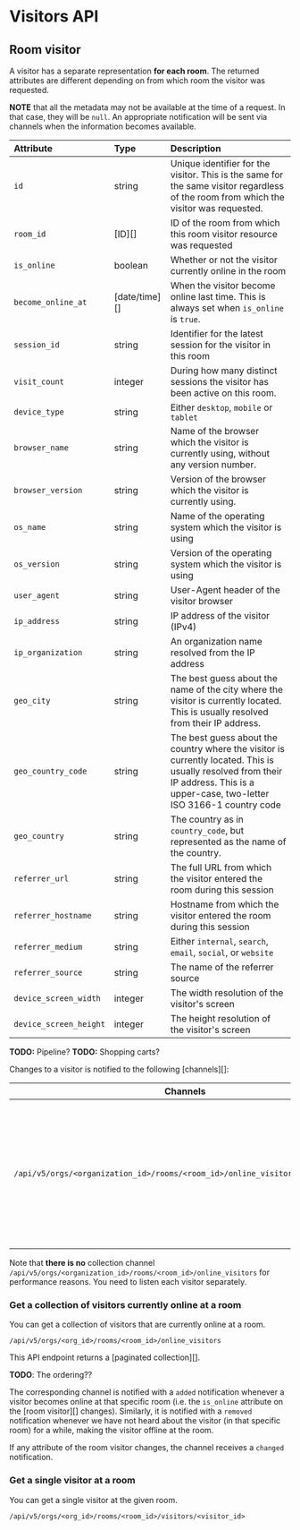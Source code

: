Visitors API
============

## Room visitor

A visitor has a separate representation **for each room**. The returned attributes are different depending on from which room the visitor was requested.

<aside class="warning">
<strong>NOTE</strong> that all the metadata may not be available at the time of a request. In that case, they will be <code>null</code>. An appropriate notification will be sent via channels when the information becomes available.
</aside>

Attribute         | Type       | Description
:-----------------|:-----------|:-----------------
`id`              | string     | Unique identifier for the visitor. This is the same for the same visitor regardless of the room from which the visitor was requested.
`room_id`         | [ID][]     | ID of the room from which this room visitor resource was requested
`is_online`       | boolean    | Whether or not the visitor currently online in the room
`become_online_at` | [date/time][] | When the visitor become online last time. This is always set when `is_online` is `true`.
`session_id`      | string     | Identifier for the latest session for the visitor in this room
`visit_count`     | integer    | During how many distinct sessions the visitor has been active on this room.
`device_type`     | string     | Either `desktop`, `mobile` or `tablet`
`browser_name`    | string     | Name of the browser which the visitor is currently using, without any version number.
`browser_version` | string     | Version of the browser which the visitor is currently using.
`os_name`         | string     | Name of the operating system which the visitor is using
`os_version`      | string     | Version of the operating system which the visitor is using
`user_agent`      | string     | User-Agent header of the visitor browser
`ip_address`      | string     | IP address of the visitor (IPv4)
`ip_organization` | string     | An organization name resolved from the IP address
`geo_city`        | string     | The best guess about the name of the city where the visitor is currently located. This is usually resolved from their IP address.
`geo_country_code`| string     | The best guess about the country where the visitor is currently located. This is usually resolved from their IP address. This is a upper-case, two-letter ISO 3166-1 country code
`geo_country`     | string     | The country as in `country_code`, but represented as the name of the country.
`referrer_url`    | string     | The full URL from which the visitor entered the room during this session
`referrer_hostname` | string     | Hostname from which the visitor entered the room during this session
`referrer_medium`   | string     | Either `internal`, `search`, `email`, `social`, or `website`
`referrer_source`   | string     | The name of the referrer source
`device_screen_width`  | integer | The width resolution of the visitor's screen
`device_screen_height` | integer | The height resolution of the visitor's screen

**TODO:** Pipeline?
**TODO:** Shopping carts?

Changes to a visitor is notified to the following [channels][]:

Channels    | Description
------------|---------------
`/api/v5/orgs/<organization_id>/rooms/<room_id>/online_visitors/<visitor_id>` | For a changed visitor, for each room where the visitor is currently online, and for each organization having access to that room

<aside class="warning">
Note that <strong>there is no</strong> collection channel <code>/api/v5/orgs/&lt;organization_id&gt;/rooms/&lt;room_id&gt;/online_visitors</code> for performance reasons. You need to listen each visitor separately.
</aside>

### Get a collection of visitors currently online at a room

You can get a collection of visitors that are currently online at a room.

`/api/v5/orgs/<org_id>/rooms/<room_id>/online_visitors`

This API endpoint returns a [paginated collection][].

**TODO**: The ordering??

The corresponding channel is notified with a `added` notification whenever a visitor becomes online at that specific room (i.e. the `is_online` attribute on the [room visitor][] changes). Similarly, it is notified with a `removed` notification whenever we have not heard about the visitor (in that specific room) for a while, making the visitor offline at the room.

If any attribute of the room visitor changes, the channel receives a `changed` notification.

### Get a single visitor at a room

You can get a single visitor at the given room.

`/api/v5/orgs/<org_id>/rooms/<room_id>/visitors/<visitor_id>`
